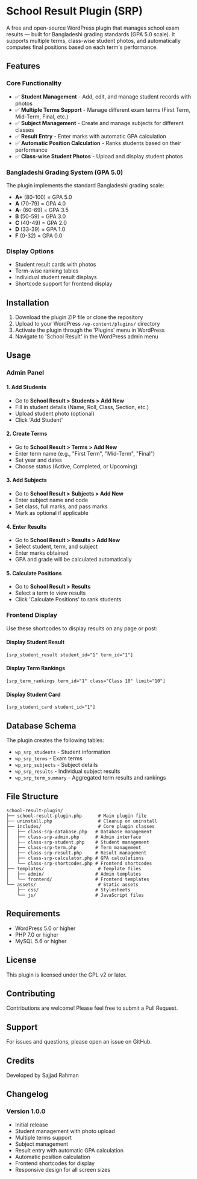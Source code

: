 # School Result Plugin (SRP)

A free and open-source WordPress plugin that manages school exam results — built for Bangladeshi grading standards (GPA 5.0 scale). It supports multiple terms, class-wise student photos, and automatically computes final positions based on each term's performance.

## Features

### Core Functionality
- ✅ **Student Management** - Add, edit, and manage student records with photos
- ✅ **Multiple Terms Support** - Manage different exam terms (First Term, Mid-Term, Final, etc.)
- ✅ **Subject Management** - Create and manage subjects for different classes
- ✅ **Result Entry** - Enter marks with automatic GPA calculation
- ✅ **Automatic Position Calculation** - Ranks students based on their performance
- ✅ **Class-wise Student Photos** - Upload and display student photos

### Bangladeshi Grading System (GPA 5.0)
The plugin implements the standard Bangladeshi grading scale:
- **A+** (80-100) = GPA 5.0
- **A** (70-79) = GPA 4.0
- **A-** (60-69) = GPA 3.5
- **B** (50-59) = GPA 3.0
- **C** (40-49) = GPA 2.0
- **D** (33-39) = GPA 1.0
- **F** (0-32) = GPA 0.0

### Display Options
- Student result cards with photos
- Term-wise ranking tables
- Individual student result displays
- Shortcode support for frontend display

## Installation

1. Download the plugin ZIP file or clone the repository
2. Upload to your WordPress `/wp-content/plugins/` directory
3. Activate the plugin through the 'Plugins' menu in WordPress
4. Navigate to 'School Result' in the WordPress admin menu

## Usage

### Admin Panel

#### 1. Add Students
- Go to **School Result > Students > Add New**
- Fill in student details (Name, Roll, Class, Section, etc.)
- Upload student photo (optional)
- Click 'Add Student'

#### 2. Create Terms
- Go to **School Result > Terms > Add New**
- Enter term name (e.g., "First Term", "Mid-Term", "Final")
- Set year and dates
- Choose status (Active, Completed, or Upcoming)

#### 3. Add Subjects
- Go to **School Result > Subjects > Add New**
- Enter subject name and code
- Set class, full marks, and pass marks
- Mark as optional if applicable

#### 4. Enter Results
- Go to **School Result > Results > Add New**
- Select student, term, and subject
- Enter marks obtained
- GPA and grade will be calculated automatically

#### 5. Calculate Positions
- Go to **School Result > Results**
- Select a term to view results
- Click 'Calculate Positions' to rank students

### Frontend Display

Use these shortcodes to display results on any page or post:

#### Display Student Result
```
[srp_student_result student_id="1" term_id="1"]
```

#### Display Term Rankings
```
[srp_term_rankings term_id="1" class="Class 10" limit="10"]
```

#### Display Student Card
```
[srp_student_card student_id="1"]
```

## Database Schema

The plugin creates the following tables:

- `wp_srp_students` - Student information
- `wp_srp_terms` - Exam terms
- `wp_srp_subjects` - Subject details
- `wp_srp_results` - Individual subject results
- `wp_srp_term_summary` - Aggregated term results and rankings

## File Structure

```
school-result-plugin/
├── school-result-plugin.php      # Main plugin file
├── uninstall.php                 # Cleanup on uninstall
├── includes/                     # Core plugin classes
│   ├── class-srp-database.php   # Database management
│   ├── class-srp-admin.php      # Admin interface
│   ├── class-srp-student.php    # Student management
│   ├── class-srp-term.php       # Term management
│   ├── class-srp-result.php     # Result management
│   ├── class-srp-calculator.php # GPA calculations
│   └── class-srp-shortcodes.php # Frontend shortcodes
├── templates/                    # Template files
│   ├── admin/                   # Admin templates
│   └── frontend/                # Frontend templates
└── assets/                       # Static assets
    ├── css/                     # Stylesheets
    └── js/                      # JavaScript files
```

## Requirements

- WordPress 5.0 or higher
- PHP 7.0 or higher
- MySQL 5.6 or higher

## License

This plugin is licensed under the GPL v2 or later.

## Contributing

Contributions are welcome! Please feel free to submit a Pull Request.

## Support

For issues and questions, please open an issue on GitHub.

## Credits

Developed by Sajjad Rahman

## Changelog

### Version 1.0.0
- Initial release
- Student management with photo upload
- Multiple terms support
- Subject management
- Result entry with automatic GPA calculation
- Automatic position calculation
- Frontend shortcodes for display
- Responsive design for all screen sizes
